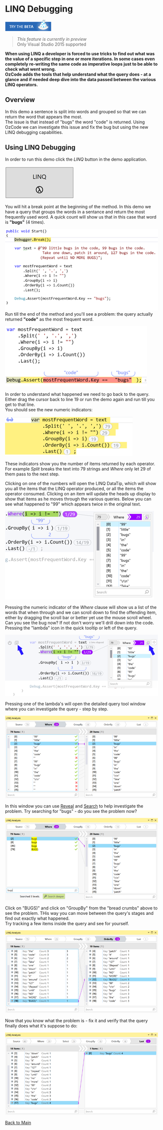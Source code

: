 ﻿# LINQ Debugging

![Download OzCode Beta](Resources/beta-05.png)  
> *This feature is currently in preview*  
> Only Visual Studio 2015 supported

**When using LINQ a developer is forced to use tricks to find out what was the value of a specific step in one or more iterations. In some cases even completely re-writing the same code as imperative loops just to be able to check what went wrong.  
OzCode adds the tools that help understand what the query does - at a glance and if needed deep dive into the data passed between the various LINQ operators.**

## Overview   
In this demo a sentence is split into words and grouped so that we can return the word that appears the most.  
The issue is that instead of "bugs" the word "code" is returned. 
Using OzCode we can investigate this issue and fix the bug but using the new LINQ debugging capabilities.

## Using LINQ Debugging 

In order to run this demo click the _LINQ_ button in the demo application. 

![LINQ Button](Resources/linqButton.PNG)

You will hit a break point at the beginning of the method. 
In this demo we have a query that groups the words in a sentance and return the most frequently used word.
A quick count will show us that in this case that word is **"bugs"** (4 times).   
   
![Demo query](Resources/demoCode.PNG)   
Run till the end of the method and you'll see a problem: the query actually returned **"code"** as the most frequent word.   

![Bug!](Resources/linqBug.PNG)   

In order to understand what happened we need to go back to the query. Either drag the cursor back to line 19 or run the demo again and run till you get to that line.   
You should see the new numeric indicators:

![Numeric indicators](Resources/numericIndicators.PNG)

These indicators show you the number of items returned by each operator. For example *Split* breaks the text into 79 strings and *Where* only let 29 of them pass to the next step.   

Clicking on one of the numbers will open the LINQ DataTip, which will show you all the items that the LINQ operator produced, or all the items the operator consumed.
Clicking on an item will update the heads up display to show that items as he moves through the various queries.
Below you can see what happened to "99" which appears twice in the original text. 

![Quick data tip](Resources/quickDatatip.PNG)

Pressing the numeric indicator of the *Where* clause will show us a list of the words that when through and we can scroll down to find the offending item, either by dragging the scroll bar or better yet use the mouse scroll wheel.  
Can you see the bug now? If not don't worry we'll drill down into the code.
Pressing the "lambda" icon in the quick tooltip or left of the query.

![Opening details LINQ view](Resources/lambdaIcons.PNG)

Pressing one of the lambda's will open the detailed query tool window where you can investigate the query - step by step.

![Detailed tool window](Resources/detailsQueryToolWindow.PNG)

In this window you can use [Reveal](../01.Reveal/README.md) and [Search](../02.Search/README.md) to help investigate the problem. 
Try searching for "bugs" - do you see the problem now?

![Searching for bugs](Resources/linqSearchForBugs.PNG)

Click on "BUGS)" and click on "GroupBy" from the "bread crumbs" above to see the problem. THis way you can move between the query's stages and find out exactly what happened.   
Try tracking a few items inside the query and see for yourself.

![GroupBy](Resources/groupBy.PNG)

Now that you know what the problem is - fix it and verify that the query finally does what it's suppose to do:

![Fixed](Resources/fixed.PNG)

[Back to Main](../../README.md) 